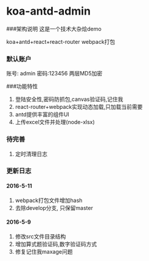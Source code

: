 # koa-antd-admin
###架构说明
这是一个技术大杂烩demo

koa+antd+react+react-router
webpack打包

### 默认账户
账号: admin  密码:123456
两层MD5加密

###功能特性
1. 登陆安全性,密码防抓包,canvas验证码,记住我
2. react-router+webpack实现动态加载,只加载当前需要
3. antd提供丰富的组件UI
4. 上传excel文件并处理(node-xlsx)

### 待完善
1. 定时清理日志


### 更新日志
#### 2016-5-11
1. webpack打包文件增加hash
2. 去除develop分支, 只保留master
#### 2016-5-9
1. 修改src文件目录结构
2. 增加算式题验证码,数字验证码方式
3. 修复记住我maxage问题

